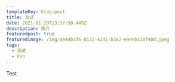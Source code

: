 ```yaml
---
templateKey: blog-post
title: 测试
date: 2021-01-29T13:37:50.449Z
description: 简介
featuredpost: true
featuredimage: /img/0444b1f6-8122-42d1-b382-e9eebc38f40d.jpeg
tags:
  - 测试
  - Fun
---
```

Test